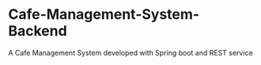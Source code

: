 # Cafe-Management-System-Backend
A Cafe Management System developed with Spring boot and REST service
